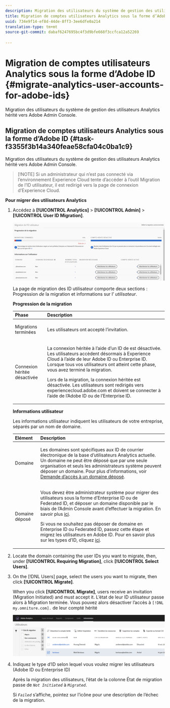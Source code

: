 ```yaml
---
description: Migration des utilisateurs du système de gestion des utilisateurs Analytics hérité vers Adobe Admin Console.
title: Migration de comptes utilisateurs Analytics sous la forme d’Adobe ID
uuid: 734e9f14-ef8d-44de-8ff3-3ee6dfe0a214
translation-type: tm+mt
source-git-commit: dabaf6247695bc4f3d9bfe668f3ccfca12a52269

---
```



# Migration de comptes utilisateurs Analytics sous la forme d’Adobe ID {#migrate-analytics-user-accounts-for-adobe-ids}

Migration des utilisateurs du système de gestion des utilisateurs Analytics hérité vers Adobe Admin Console.

## Migration de comptes utilisateurs Analytics sous la forme d’Adobe ID {#task-f3355f3b14a340feae58cfa04c0ba1c9}

Migration des utilisateurs du système de gestion des utilisateurs Analytics hérité vers Adobe Admin Console.

>[!NOTE] Si un administrateur qui n’est pas connecté via l’environnement Experience Cloud tente d’accéder à l’outil Migration de l’ID utilisateur, il est redirigé vers la page de connexion d’Experience Cloud.

**Pour migrer des utilisateurs Analytics**

1. Accédez à **[!UICONTROL Analytics]** > **[!UICONTROL Admin]** > **[!UICONTROL User ID Migration]**.

   ![](assets/migration-progress.png)

   La page de migration des ID utilisateur comporte deux sections : Progression *de* la migration et informations sur l’ *utilisateur*.

   **Progression de la migration**

   <table id="table_F9F1CFF762C745E198CB075A02BA2DDA"> 
   <thead> 
   <tr> 
      <th colname="col1" class="entry"> Phase </th> 
      <th colname="col2" class="entry"> Description </th> 
   </tr>
   </thead>
   <tbody> 
   <tr> 
      <td colname="col1"> <p>Migrations terminées </p> </td> 
      <td colname="col2"> <p>Les utilisateurs ont accepté l’invitation. </p> </td> 
   </tr> 
   <tr> 
      <td colname="col1"> <p>Connexion héritée désactivée </p> </td> 
      <td colname="col2"> <p>La connexion héritée à l’aide d’un ID de  est désactivée. Les utilisateurs accèdent désormais à Experience Cloud à l’aide de leur Adobe ID ou Enterprise ID. Lorsque tous vos utilisateurs ont atteint cette phase, vous avez terminé la migration. </p> <p>Lors de la migration, la connexion héritée est désactivée. Les utilisateurs sont redirigés vers <span class="filepath"> experiencecloud.adobe.com</span> et doivent se connecter à l’aide de l’Adobe ID ou de l’Enterprise ID. </p> </td> 
   </tr> 
   </tbody> 
   </table>

   **Informations utilisateur**

   Les informations utilisateur indiquent les utilisateurs de votre entreprise, séparés par un nom de domaine.

   <table id="table_3822E27AF81E4A188562FEB5131548A5"> 
   <thead> 
   <tr> 
      <th colname="col1" class="entry"> Elément </th> 
      <th colname="col2" class="entry"> Description </th> 
   </tr>
   </thead>
   <tbody> 
   <tr> 
      <td colname="col1"> <p>Domaine </p> </td> 
      <td colname="col2"> <p>Les domaines sont spécifiques aux ID de courrier électronique de la base d’utilisateurs Analytics actuelle. Un domaine ne peut être déposé que par une seule organisation et seuls les administrateurs système peuvent déposer un domaine. Pour plus d’informations, voir <a href="https://helpx.adobe.com/fr/enterprise/help/request-access-to-claimed-domain.html"> Demande d’accès à un domaine déposé</a>. </p> </td> 
   </tr> 
   <tr> 
      <td colname="col1"> <p>Domaine déposé </p> </td> 
      <td colname="col2"> <p>Vous devez être administrateur système pour migrer des utilisateurs sous la forme d’Enterprise ID ou de Federated ID, et déposer un domaine disponible par le biais de l’Admin Console avant d’effectuer la migration. En savoir plus <a href="https://helpx.adobe.com/fr/enterprise/using/identity.html"> ici</a>. </p> <p>Si vous ne souhaitez pas déposer de domaine en Enterprise ID ou Federated ID, passez cette étape et migrez les utilisateurs en Adobe ID. Pour en savoir plus sur les types d’ID, cliquez <a href="https://helpx.adobe.com/fr/enterprise/using/identity.html"> ici</a>. </p> </td> 
   </tr> 
   </tbody> 
   </table>

1. Locate the domain containing the user IDs you want to migrate, then, under **[!UICONTROL Requiring Migration]**, click **[!UICONTROL Select Users]**.
1. On the [!DNL Users] page, select the users you want to migrate, then click **[!UICONTROL Migrate]**.

   When you click **[!UICONTROL Migrate]**, users receive an invitation (Migration Initiated) and must accept it. L’état de leur ID utilisateur passe alors à Migration terminée. Vous pouvez alors désactiver l’accès à `[!DNL my.omniture.com].` de leur compté hérité

   ![](assets/user-info.png)

1. Indiquez le type d’ID selon lequel vous voulez migrer les utilisateurs (Adobe ID ou Enterprise ID)

   Après la migration des utilisateurs, l’état de la colonne État de migration passe de *`Not Initiated`* à *`Migrated`*.

   Si *`Failed`* s’affiche, pointez sur l’icône pour une description de l’échec de la migration.
